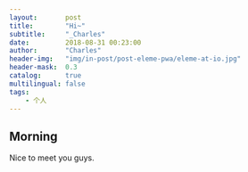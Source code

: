 ```yaml
---
layout:       post
title:        "Hi~"
subtitle:     "_Charles"
date:         2018-08-31 00:23:00
author:       "Charles"
header-img:   "img/in-post/post-eleme-pwa/eleme-at-io.jpg"
header-mask:  0.3
catalog:      true
multilingual: false
tags:
    - 个人
---
```


## Morning 

Nice to meet you guys.

